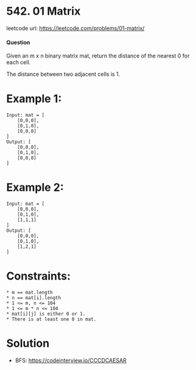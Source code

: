 # 542. 01 Matrix
 
leetcode url: https://leetcode.com/problems/01-matrix/

 
#### Question
Given an m x n binary matrix mat, return the distance of the nearest 0 for each cell.

The distance between two adjacent cells is 1.

# Example 1:

```
Input: mat = [
	[0,0,0],
	[0,1,0],
	[0,0,0]
]
Output: [
	[0,0,0],
	[0,1,0],
	[0,0,0]
]
 ```
 
 # Example 2:

```
Input: mat = [
	[0,0,0],
	[0,1,0],
	[1,1,1]
]
Output: [
	[0,0,0],
	[0,1,0],
	[1,2,1]
]
```

# Constraints:

```
* m == mat.length
* n == mat[i].length
* 1 <= m, n <= 104
* 1 <= m * n <= 104
* mat[i][j] is either 0 or 1.
* There is at least one 0 in mat.
 ```
 
# Solution
* BFS: https://codeinterview.io/CCCDCAESAR